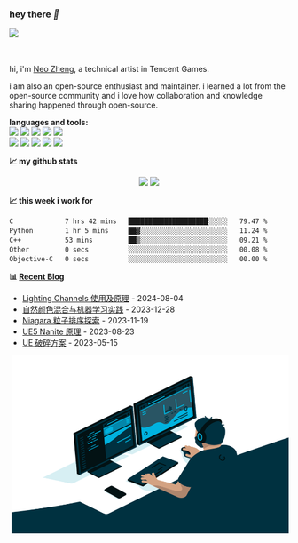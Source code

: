 ### hey there *👋*



![](https://komarev.com/ghpvc/?username=aIFzzf&color=blue)

<br />

hi, i'm [Neo Zheng](https://neozheng.cn/), a technical artist in Tencent Games.

i am also an open-source enthusiast and maintainer. i learned a lot from the open-source community and i love how collaboration and knowledge sharing happened through open-source.




**languages and tools:**  
![](https://img.shields.io/badge/OS-Linux-informational?style=flat&logo=linux&logoColor=white&color=red)
![](https://img.shields.io/badge/C++-Code-blue.svg?style=flat&logo=c%2B%2B)
![](https://img.shields.io/badge/Code-Python-informational?style=flat&logo=python&logoColor=white&color=green)
![](https://img.shields.io/badge/Code-Git-informational?style=flat&logo=Git&logoColor=white&color=yellow)
![](https://img.shields.io/badge/Code-html-informational?style=flat&logo=HTML&logoColor=white&color=orange)
<br />
![](https://img.shields.io/badge/maya-informational?style=flat&logo=maya&logoColor=white&color=lightgreen)
![](https://img.shields.io/badge/3dsmax-informational?style=flat&logo=3dsmax&logoColor=white&color=green)
![](https://img.shields.io/badge/photoshop-informational?style=flat&logo=photoshop&logoColor=white&color=blue)
![](https://img.shields.io/badge/unreal-informational?style=flat&logo=unreal&logoColor=white&color=blueviolet)
![](https://img.shields.io/badge/unity-informational?style=flat&logo=unity&logoColor=white&color=lightgray)


**📈 my github stats**

<div align="center">
<span>  </span>
<img height="170px" src="https://github-readme-stats-mu-puce.vercel.app/api?username=aIFzzf" /><span>  </span><img height="170px" src="https://github-readme-stats-mu-puce.vercel.app/api/top-langs/?username=aIFzzf&layout=compact&langs_count=8" />
<span>  </span>
</div>



**📈 this week i work for**


<!--START_SECTION:waka-->

```txt
C             7 hrs 42 mins   ████████████████████░░░░░   79.47 %
Python        1 hr 5 mins     ██▓░░░░░░░░░░░░░░░░░░░░░░   11.24 %
C++           53 mins         ██▒░░░░░░░░░░░░░░░░░░░░░░   09.21 %
Other         0 secs          ░░░░░░░░░░░░░░░░░░░░░░░░░   00.08 %
Objective-C   0 secs          ░░░░░░░░░░░░░░░░░░░░░░░░░   00.00 %
```

<!--END_SECTION:waka-->



 **📊 <a href="https://neozheng.cn/" target="_blank">Recent Blog</a>** 

 <!-- START_SECTION:blog -->
* <a href='http://example.com/2024/08/04/Lighting%20Channels%20%E4%BD%BF%E7%94%A8%E5%8F%8A%E5%8E%9F%E7%90%86/' target='_blank'>Lighting Channels 使用及原理</a> - 2024-08-04
* <a href='http://example.com/2023/12/28/%E8%87%AA%E7%84%B6%E9%A2%9C%E8%89%B2%E6%B7%B7%E5%90%88%E4%B8%8E%E6%9C%BA%E5%99%A8%E5%AD%A6%E4%B9%A0%E5%AE%9E%E8%B7%B5/' target='_blank'>自然颜色混合与机器学习实践</a> - 2023-12-28
* <a href='http://example.com/2023/11/19/Niagara%E7%B2%92%E5%AD%90%E6%8E%92%E5%BA%8F%E6%8E%A2%E7%B4%A2/' target='_blank'>Niagara 粒子排序探索</a> - 2023-11-19
* <a href='http://example.com/2023/08/24/UE5%20Nanite%20%E5%8E%9F%E7%90%86/' target='_blank'>UE5 Nanite 原理</a> - 2023-08-23
* <a href='http://example.com/2023/05/15/UE%20%E7%A0%B4%E7%A2%8E%E6%96%B9%E6%A1%88/' target='_blank'>UE 破碎方案</a> - 2023-05-15
<!-- END_SECTION:blog --> 



<img align="right" alt="GIF" src="https://github.com/aIFzzf/aIFzzf/blob/main/code.gif?raw=true" width="500" height="320" />
